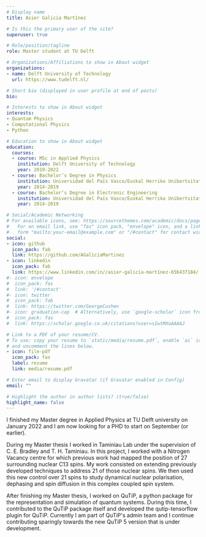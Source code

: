 ```yaml
---
# Display name
title: Asier Galicia Martínez

# Is this the primary user of the site?
superuser: true

# Role/position/tagline
role: Master student at TU Delft

# Organizations/Affiliations to show in About widget
organizations:
- name: Delft University of Technology
  url: https://www.tudelft.nl/

# Short bio (displayed in user profile at end of posts)
bio:

# Interests to show in About widget
interests:
- Quantum Physics
- Computational Physics
- Python

# Education to show in About widget
education:
  courses:
  - course: MSc in Applied Physics 
    institution: Delft University of Technology
    year: 2019-2022
  - course: Bachelor‘s Degree in Physics
    institution: Universidad del País Vasco/Euskal Herriko Unibertsitatea
    year: 2014-2019
  - course: Bachelor‘s Degree in Electronic Engineering
    institution: Universidad del País Vasco/Euskal Herriko Unibertsitatea
    year: 2014-2019

# Social/Academic Networking
# For available icons, see: https://sourcethemes.com/academic/docs/page-builder/#icons
#   For an email link, use "fas" icon pack, "envelope" icon, and a link in the
#   form "mailto:your-email@example.com" or "/#contact" for contact widget.
social:
- icon: github
  icon_pack: fab
  link: https://github.com/AGaliciaMartinez
- icon: linkedin
  icon_pack: fab
  link: https://www.linkedin.com/in//asier-galicia-martínez-65b437184/
#- icon: envelope
#  icon_pack: fas
#  link: '/#contact'
#- icon: twitter
#  icon_pack: fab
#  link: https://twitter.com/GeorgeCushen
#- icon: graduation-cap  # Alternatively, use `google-scholar` icon from `ai` icon pack
#  icon_pack: fas
#  link: https://scholar.google.co.uk/citations?user=sIwtMXoAAAAJ

# Link to a PDF of your resume/CV.
# To use: copy your resume to `static/media/resume.pdf`, enable `ai` icons in `params.toml`, 
# and uncomment the lines below.
- icon: file-pdf
  icon_pack: fas
  label: resume
  link: media/resume.pdf

# Enter email to display Gravatar (if Gravatar enabled in Config)
email: ""

# Highlight the author in author lists? (true/false)
highlight_name: false
---
```

I finished my Master degree in Applied Physics at TU Delft university on January 2022 and I am now looking for a PHD to start on September (or earlier).

During my Master thesis I worked in Taminiau Lab under the supervision of C. E. Bradley and T. H. Taminiau. In this project, I worked with a Nitrogen Vacancy centre for which previous work had mapped the position of 27 surrounding nuclear C13 spins. My work consisted on extending previously developed techniques to address 21 of those nuclear spins. We then used this new control over 21 spins to study dynamical nuclear polarisation, dephasing and spin diffusion in this complex coupled spin system.

After finishing my Master thesis, I worked on QuTiP, a python package for the representation and simulation of quantum systems. During this time, I contributed to the QuTiP package itself and developed the qutip-tensorflow plugin for QuTiP. Currently I am part of QuTiP's admin team and I continue contributing sparingly towards the new QuTiP 5 version that is under development.
